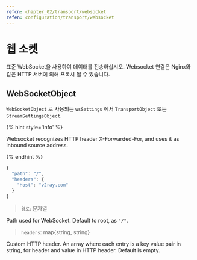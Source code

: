 ```yaml
---
refcn: chapter_02/transport/websocket
refen: configuration/transport/websocket
---
```

# 웹 소켓

표준 WebSocket을 사용하여 데이터를 전송하십시오. Websocket 연결은 Nginx와 같은 HTTP 서버에 의해 프록시 될 수 있습니다.

## WebSocketObject

`WebSocketObject` 로 사용되는 `wsSettings` 에서 `TransportObject` 또는 `StreamSettingsObject`.

{% hint style='info' %}

Websocket recognizes HTTP header X-Forwarded-For, and uses it as inbound source address.

{% endhint %}

```javascript
{
  "path": "/",
  "headers": {
    "Host": "v2ray.com"
  }
}
```

> `경로`: 문자열

Path used for WebSocket. Default to root, as `"/"`.

> `headers`: map{string, string}

Custom HTTP header. An array where each entry is a key value pair in string, for header and value in HTTP header. Default is empty.